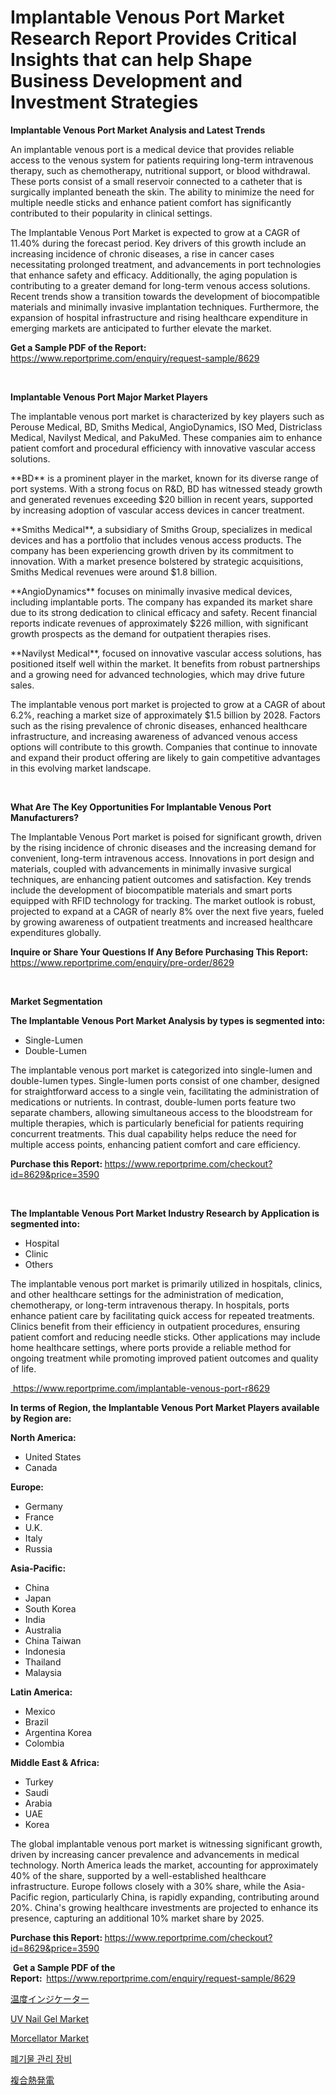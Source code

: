 <p><h1>Implantable Venous Port Market Research Report Provides Critical Insights that can help Shape Business Development and Investment Strategies</h1></p><p><strong>Implantable Venous Port Market Analysis and Latest Trends</strong></p>
<p><p>An implantable venous port is a medical device that provides reliable access to the venous system for patients requiring long-term intravenous therapy, such as chemotherapy, nutritional support, or blood withdrawal. These ports consist of a small reservoir connected to a catheter that is surgically implanted beneath the skin. The ability to minimize the need for multiple needle sticks and enhance patient comfort has significantly contributed to their popularity in clinical settings.</p><p>The Implantable Venous Port Market is expected to grow at a CAGR of 11.40% during the forecast period. Key drivers of this growth include an increasing incidence of chronic diseases, a rise in cancer cases necessitating prolonged treatment, and advancements in port technologies that enhance safety and efficacy. Additionally, the aging population is contributing to a greater demand for long-term venous access solutions. Recent trends show a transition towards the development of biocompatible materials and minimally invasive implantation techniques. Furthermore, the expansion of hospital infrastructure and rising healthcare expenditure in emerging markets are anticipated to further elevate the market.</p></p>
<p><strong>Get a Sample PDF of the Report:&nbsp;</strong> <a href="https://www.reportprime.com/enquiry/request-sample/8629">https://www.reportprime.com/enquiry/request-sample/8629</a></p>
<p>&nbsp;</p>
<p><strong>Implantable Venous Port Major Market Players</strong></p>
<p><p>The implantable venous port market is characterized by key players such as Perouse Medical, BD, Smiths Medical, AngioDynamics, ISO Med, Districlass Medical, Navilyst Medical, and PakuMed. These companies aim to enhance patient comfort and procedural efficiency with innovative vascular access solutions.</p><p>**BD** is a prominent player in the market, known for its diverse range of port systems. With a strong focus on R&D, BD has witnessed steady growth and generated revenues exceeding $20 billion in recent years, supported by increasing adoption of vascular access devices in cancer treatment.</p><p>**Smiths Medical**, a subsidiary of Smiths Group, specializes in medical devices and has a portfolio that includes venous access products. The company has been experiencing growth driven by its commitment to innovation. With a market presence bolstered by strategic acquisitions, Smiths Medical revenues were around $1.8 billion.</p><p>**AngioDynamics** focuses on minimally invasive medical devices, including implantable ports. The company has expanded its market share due to its strong dedication to clinical efficacy and safety. Recent financial reports indicate revenues of approximately $226 million, with significant growth prospects as the demand for outpatient therapies rises.</p><p>**Navilyst Medical**, focused on innovative vascular access solutions, has positioned itself well within the market. It benefits from robust partnerships and a growing need for advanced technologies, which may drive future sales.</p><p>The implantable venous port market is projected to grow at a CAGR of about 6.2%, reaching a market size of approximately $1.5 billion by 2028. Factors such as the rising prevalence of chronic diseases, enhanced healthcare infrastructure, and increasing awareness of advanced venous access options will contribute to this growth. Companies that continue to innovate and expand their product offering are likely to gain competitive advantages in this evolving market landscape.</p></p>
<p>&nbsp;</p>
<p><strong>What Are The Key Opportunities For Implantable Venous Port Manufacturers?</strong></p>
<p><p>The Implantable Venous Port market is poised for significant growth, driven by the rising incidence of chronic diseases and the increasing demand for convenient, long-term intravenous access. Innovations in port design and materials, coupled with advancements in minimally invasive surgical techniques, are enhancing patient outcomes and satisfaction. Key trends include the development of biocompatible materials and smart ports equipped with RFID technology for tracking. The market outlook is robust, projected to expand at a CAGR of nearly 8% over the next five years, fueled by growing awareness of outpatient treatments and increased healthcare expenditures globally.</p></p>
<p><strong>Inquire or Share Your Questions If Any Before Purchasing This Report:</strong> <a href="https://www.reportprime.com/enquiry/pre-order/8629">https://www.reportprime.com/enquiry/pre-order/8629</a></p>
<p>&nbsp;</p>
<p><strong>Market Segmentation</strong></p>
<p><strong>The Implantable Venous Port Market Analysis by types is segmented into:</strong></p>
<p><ul><li>Single-Lumen</li><li>Double-Lumen</li></ul></p>
<p><p>The implantable venous port market is categorized into single-lumen and double-lumen types. Single-lumen ports consist of one chamber, designed for straightforward access to a single vein, facilitating the administration of medications or nutrients. In contrast, double-lumen ports feature two separate chambers, allowing simultaneous access to the bloodstream for multiple therapies, which is particularly beneficial for patients requiring concurrent treatments. This dual capability helps reduce the need for multiple access points, enhancing patient comfort and care efficiency.</p></p>
<p><strong>Purchase this Report:&nbsp;</strong><a href="https://www.reportprime.com/checkout?id=8629&price=3590">https://www.reportprime.com/checkout?id=8629&price=3590</a></p>
<p>&nbsp;</p>
<p><strong>The Implantable Venous Port Market Industry Research by Application is segmented into:</strong></p>
<p><ul><li>Hospital</li><li>Clinic</li><li>Others</li></ul></p>
<p><p>The implantable venous port market is primarily utilized in hospitals, clinics, and other healthcare settings for the administration of medication, chemotherapy, or long-term intravenous therapy. In hospitals, ports enhance patient care by facilitating quick access for repeated treatments. Clinics benefit from their efficiency in outpatient procedures, ensuring patient comfort and reducing needle sticks. Other applications may include home healthcare settings, where ports provide a reliable method for ongoing treatment while promoting improved patient outcomes and quality of life.</p></p>
<p><a href="https://www.reportprime.com/implantable-venous-port-r8629">&nbsp;https://www.reportprime.com/implantable-venous-port-r8629</a></p>
<p><strong>In terms of Region, the Implantable Venous Port Market Players available by Region are:</strong></p>
<p>
    <p> <strong> North America: </strong>
        <ul>
            <li>United States</li>
            <li>Canada</li>
        </ul>
        </p> 
    <p> <strong> Europe: </strong>
        <ul>
            <li>Germany</li>
            <li>France</li>
            <li>U.K.</li>
            <li>Italy</li>
            <li>Russia</li>
        </ul>
        </p> 
    <p> <strong> Asia-Pacific: </strong>
        <ul>
            <li>China</li>
            <li>Japan</li>
            <li>South Korea</li>
            <li>India</li>
            <li>Australia</li>
            <li>China Taiwan</li>
            <li>Indonesia</li>
            <li>Thailand</li>
            <li>Malaysia</li>
        </ul>
        </p> 
    <p> <strong> Latin America: </strong>
        <ul>
            <li>Mexico</li>
            <li>Brazil</li>
            <li>Argentina Korea</li>
            <li>Colombia</li>
        </ul>
        </p> 
    <p> <strong> Middle East & Africa: </strong>
        <ul>
            <li>Turkey</li>
            <li>Saudi</li>
            <li>Arabia</li>
            <li>UAE</li>
            <li>Korea</li>
        </ul>
    </p>
    </p>
<p><p>The global implantable venous port market is witnessing significant growth, driven by increasing cancer prevalence and advancements in medical technology. North America leads the market, accounting for approximately 40% of the share, supported by a well-established healthcare infrastructure. Europe follows closely with a 30% share, while the Asia-Pacific region, particularly China, is rapidly expanding, contributing around 20%. China's growing healthcare investments are projected to enhance its presence, capturing an additional 10% market share by 2025.</p></p>
<p><strong>Purchase this Report: </strong><a href="https://www.reportprime.com/checkout?id=8629&price=3590">https://www.reportprime.com/checkout?id=8629&price=3590</a></p>
<p>&nbsp;<strong>Get a Sample PDF of the Report:&nbsp;&nbsp;</strong><a href="https://www.reportprime.com/enquiry/request-sample/8629">https://www.reportprime.com/enquiry/request-sample/8629</a></p>
<p><strong></strong></p>
<p><p><a href="https://medium.com/@lenorakris2023/temperature-indicators-market-%E3%81%AE%E3%82%B0%E3%83%AD%E3%83%BC%E3%83%90%E3%83%AB%E5%B8%82%E5%A0%B4%E6%A6%82%E8%A6%81%E3%81%AF-%E4%B8%96%E7%95%8C%E3%81%8A%E3%82%88%E3%81%B3%E4%B8%BB%E8%A6%81%E5%B8%82%E5%A0%B4%E3%81%AB%E3%81%8A%E3%81%91%E3%82%8B%E6%A5%AD%E7%95%8C%E3%81%AB%E5%BD%B1%E9%9F%BF%E3%82%92%E4%B8%8E%E3%81%88%E3%82%8B%E4%B8%BB%E8%A6%81%E3%81%AA%E3%83%88%E3%83%AC%E3%83%B3%E3%83%89%E3%81%AB%E3%81%A4%E3%81%84%E3%81%A6-%E7%8B%AC%E8%87%AA%E3%81%AE%E8%A6%96%E7%82%B9%E3%82%92%E6%8F%90%E4%BE%9B%E3%81%97%E3%81%BE%E3%81%99-becc0b5a1c25">温度インジケーター</a></p><p><a href="https://www.linkedin.com/pulse/global-uv-nail-gel-market-projected-grow-cagr-105-forcasted-4zgge?trackingId=%2BTYganO3R5qnruXItIp2vw%3D%3D">UV Nail Gel Market</a></p><p><a href="https://github.com/JamesCox407/Market-Research-Report-List-1/blob/main/morcellator-market.md">Morcellator Market</a></p><p><a href="https://github.com/sougarounis/Market-Research-Report-List-6/blob/main/67539955837.md">폐기물 관리 장비</a></p><p><a href="https://medium.com/@sashabeier2023/combined-heat-power-market-%E3%81%AF-%E3%82%B3%E3%82%B9%E3%83%88%E7%AE%A1%E7%90%86%E3%81%A8%E5%8A%B9%E7%8E%87%E5%90%91%E4%B8%8A%E3%82%92%E5%84%AA%E5%85%88%E3%81%97%E3%81%BE%E3%81%99-%E3%81%95%E3%82%89%E3%81%AB-%E5%A0%B1%E5%91%8A%E6%9B%B8%E3%81%AF%E5%B8%82%E5%A0%B4%E3%81%AE%E9%9C%80%E8%A6%81%E9%9D%A2%E3%81%A8%E4%BE%9B%E7%B5%A6%E9%9D%A2%E3%81%AE%E4%B8%A1%E6%96%B9%E3%82%92%E3%82%AB%E3%83%90%E3%83%BC%E3%81%97%E3%81%A6%E3%81%84%E3%81%BE%E3%81%99-combined-heat-power-2b52be29df3c">複合熱発電</a></p></p>